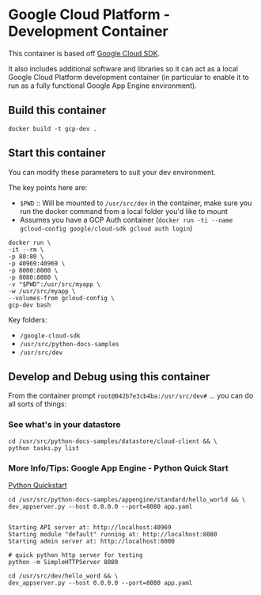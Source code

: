 
# Google Cloud Platform - Development Container

This container is based off [Google Cloud SDK](https://hub.docker.com/r/google/cloud-sdk/).

It also includes additional software and libraries so it can act as a local Google Cloud Platform development container (in particular to enable it to run as a fully functional Google App Engine environment).

## Build this container

```
docker build -t gcp-dev .
```

## Start this container

You can modify these parameters to suit your dev environment.

The key points here are:

- `$PWD` :: Will be mounted to `/usr/src/dev` in the container, make sure you run the docker command from a local folder you'd like to mount
- Assumes you have a GCP Auth container (`docker run -ti --name gcloud-config google/cloud-sdk gcloud auth login`)

```
docker run \
-it --rm \
-p 80:80 \
-p 40969:40969 \
-p 8000:8000 \
-p 8080:8080 \
-v "$PWD":/usr/src/myapp \
-w /usr/src/myapp \
--volumes-from gcloud-config \
gcp-dev bash
```

Key folders:

- `/google-cloud-sdk`
- `/usr/src/python-docs-samples`
- `/usr/src/dev`

## Develop and Debug using this container

From the container prompt `root@042b7e3cb4ba:/usr/src/dev#` ... you can do all sorts of things:

### See what's in your datastore

```
cd /usr/src/python-docs-samples/datastore/cloud-client && \
python tasks.py list
```

### More Info/Tips: Google App Engine - Python Quick Start

[Python Quickstart](https://cloud.google.com/appengine/docs/standard/python/quickstart)

```
cd /usr/src/python-docs-samples/appengine/standard/hello_world && \
dev_appserver.py --host 0.0.0.0 --port=8080 app.yaml


Starting API server at: http://localhost:40969
Starting module "default" running at: http://localhost:8080
Starting admin server at: http://localhost:8000

# quick python http server for testing
python -m SimpleHTTPServer 8080

cd /usr/src/dev/hello_word && \
dev_appserver.py --host 0.0.0.0 --port=8080 app.yaml
```
